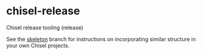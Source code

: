 # chisel-release

Chisel release tooling (release)

See the [skeleton](https://github.com/ucb-bar/chisel-release/tree/skeleton) branch
for instructions on incorporating similar structure in your own Chisel projects.
